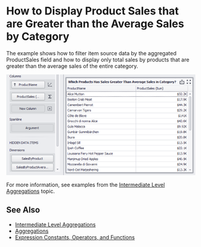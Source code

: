 # How to Display Product Sales that are Greater than the Average Sales by Category

The example shows how to filter item source data by the aggregated ProductSales field and how to display only total sales by products that are greater than the average sales of the entire category.

![grid](image/grid.png)

For more information, see examples from the [Intermediate Level Aggregations](https://docs.devexpress.com/Dashboard/115870/) topic.

## See Also
- [Intermediate Level Aggregations](https://docs.devexpress.com/Dashboard/115870/)
- [Aggregations](https://docs.devexpress.com/Dashboard/115894/)
- [Expression Constants, Operators, and Functions](https://docs.devexpress.com/Dashboard/400122/)
